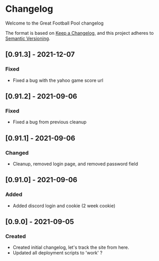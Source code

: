 # Changelog
Welcome to the Great Football Pool changelog

The format is based on [Keep a Changelog](https://keepachangelog.com/en/1.0.0/),
and this project adheres to [Semantic Versioning](https://semver.org/spec/v2.0.0.html).

## [0.91.3] - 2021-12-07
### Fixed
- Fixed a bug with the yahoo game score url

## [0.91.2] - 2021-09-06
### Fixed
- Fixed a bug from previous cleanup

## [0.91.1] - 2021-09-06
### Changed
- Cleanup, removed login page, and removed password field

## [0.91.0] - 2021-09-06
### Added
- Added discord login and cookie (2 week cookie)

## [0.9.0] - 2021-09-05
### Created
- Created initial changelog, let's track the site from here.
- Updated all deployment scripts to 'work' ?